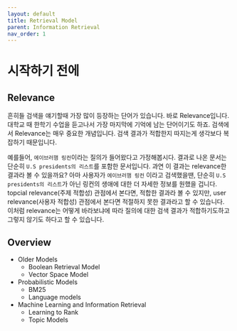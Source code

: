 ```yaml
---
layout: default
title: Retrieval Model
parent: Information Retrieval
nav_order: 1
---
```


# 시작하기 전에

## Relevance
흔히들 검색을 얘기할때 가장 많이 등장하는 단어가 있습니다. 바로 Relevance입니다. 대학교 때 한학기 수업을 듣고나서 가장 마지막에 기억에 남는 단어이기도 하죠.
검색에서 Relevance는 매우 중요한 개념입니다. 검색 결과가 적합한지 따지는게 생각보다 복잡하기 때문입니다.

예를들어, ```에이브러햄 링컨```이라는 질의가 들어왔다고 가정해봅시다. 
결과로 나온 문서는 단순히 ```U.S presidents의 리스트```를 포함한 문서입니다. 과연 이 결과는 relevance한 결과라 볼 수 있을까요?
아마 사용자가 ```에이브러햄 링컨``` 이라고 검색했을땐, 단순히 ```U.S presidents의 리스트```가 아닌 링컨의 생애에 대한 더 자세한 정보를 원했을 겁니다. topcial relevance(주제 적합성) 관점에서 본다면, 적합한 결과라 볼 수 있지만, user relevance(사용자 적합성) 관점에서 본다면 적절하지 못한 결과라고 할 수 있습니다. 이처럼 relevance는 어떻게 바라보냐에 따라 질의에 대한 검색 결과가 적합하기도하고 그렇지 않기도 하다고 할 수 있습니다.

## Overview

- Older Models
    - Boolean Retrieval Model
    - Vector Space Model
- Probabilistic Models
    - BM25
    - Language models
- Machine Learning and Information Retrieval
    - Learning to Rank
    - Topic Models

    